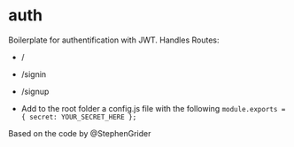 # auth

Boilerplate for authentification with JWT.
Handles Routes:
- /
- /signin
- /signup

- Add to the root folder a config.js file with the following 
`module.exports = {
	secret: YOUR_SECRET_HERE
};`

Based on the code by @StephenGrider
